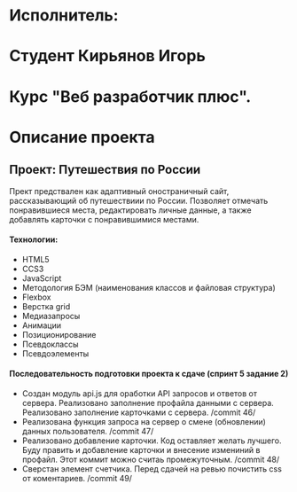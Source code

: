 # Исполнитель:
# Студент Кирьянов Игорь
# Курс "Веб разработчик плюс".

# Описание проекта
## Проект: Путешествия по России
Прект предствален как адаптивный оностраничный сайт, рассказывающий об путешествиии по России.
Позволяет отмечать понравившиеся места, редактировать личные данные, а также добавлять карточки с понравившимися местами.

#### Технологии:
* HTML5
* CCS3
* JavaScript
* Методология БЭМ (наименования классов и файловая структура)
* Flexbox
* Верстка grid
* Медиазапросы
* Анимации
* Позиционирование
* Псевдоклассы
* Псевдоэлементы

#### Последовательность подготовки проекта к сдаче (спринт 5 задание 2)
* Создан модуль api.js для оработки API запросов и ответов от сервера. Реализовано заполнение профайла данными с сервера. Реализовано заполнение карточками с сервера. /commit 46/
* Реализована функция запроса на сервер о смене (обновлении) данных пользователя. /commit 47/
* Реализовано добавление карточки. Код оставляет желать лучшего. Буду править и добавление карточки и внесение измениний в профайл. Этот коммит можно считаь промежуточным. /commit 48/
* Сверстан элемент счетчика. Перед сдачей на ревью почистить css от коментариев. /commit 49/

